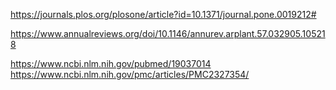 https://journals.plos.org/plosone/article?id=10.1371/journal.pone.0019212#

https://www.annualreviews.org/doi/10.1146/annurev.arplant.57.032905.105218

https://www.ncbi.nlm.nih.gov/pubmed/19037014
https://www.ncbi.nlm.nih.gov/pmc/articles/PMC2327354/